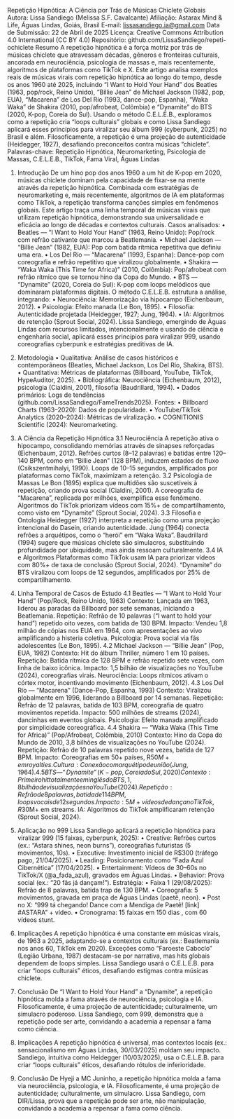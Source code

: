 Repetição Hipnótica: A Ciência por Trás de Músicas Chiclete Globais
Autora: Lissa Sandiego (Melissa S.F. Cavalcante)
Afiliação: Astarax Mind & Life, Águas Lindas, Goiás, Brasil
E-mail: lissasandiego.ia@gmail.com
Data de Submissão: 22 de Abril de 2025
Licença: Creative Commons Attribution 4.0 International (CC BY 4.0)
Repositório: github.com/LissaSandiego/repeti-ochiclete
Resumo
A repetição hipnótica é a força motriz por trás de músicas chiclete que atravessam décadas, gêneros e fronteiras culturais, ancorada em neurociência, psicologia de massas e, mais recentemente, algoritmos de plataformas como TikTok e X.
Este artigo analisa exemplos reais de músicas virais com repetição hipnótica ao longo do tempo, desde os anos 1960 até 2025, incluindo “I Want to Hold Your Hand” dos Beatles (1963, pop/rock, Reino Unido), “Billie Jean” de Michael Jackson (1982, pop, EUA), “Macarena” de Los Del Río (1993, dance-pop, Espanha), “Waka Waka” de Shakira (2010, pop/afrobeat, Colômbia) e “Dynamite” do BTS (2020, K-pop, Coreia do Sul).
Usando o método C.E.L.E.B., exploramos como a repetição cria “loops culturais” globais e como Lissa Sandiego aplicará esses princípios para viralizar seu álbum 999 (cyberpunk, 2025) no Brasil e além.
Filosoficamente, a repetição é uma projeção de autenticidade (Heidegger, 1927), desafiando preconceitos contra músicas “chiclete”.
Palavras-chave: Repetição Hipnótica, Neuromarketing, Psicologia de Massas, C.E.L.E.B., TikTok, Fama Viral, Águas Lindas
1. Introdução
De um hino pop dos anos 1960 a um hit de K-pop em 2020, músicas chiclete dominam pela capacidade de fixar-se na mente através da repetição hipnótica.
Combinada com estratégias de neuromarketing e, mais recentemente, algoritmos de IA em plataformas como TikTok, a repetição transforma canções simples em fenômenos globais.
Este artigo traça uma linha temporal de músicas virais que utilizam repetição hipnótica, demonstrando sua universalidade e eficácia ao longo de décadas e contextos culturais.
Casos analisados:
•	Beatles — “I Want to Hold Your Hand” (1963, Reino Unido): Pop/rock com refrão cativante que marcou a Beatlemania.
•	Michael Jackson — “Billie Jean” (1982, EUA): Pop com batida rítmica repetitiva que definiu uma era.
•	Los Del Río — “Macarena” (1993, Espanha): Dance-pop com coreografia e refrão repetitivo que viralizou globalmente.
•	Shakira — “Waka Waka (This Time for Africa)” (2010, Colômbia): Pop/afrobeat com refrão rítmico que se tornou hino da Copa do Mundo.
•	BTS — “Dynamite” (2020, Coreia do Sul): K-pop com loops melódicos que dominaram plataformas digitais.
O método C.E.L.E.B. estrutura a análise, integrando:
•	Neurociência: Memorização via hipocampo (Eichenbaum, 2012).
•	Psicologia: Efeito manada (Le Bon, 1895).
•	Filosofia: Autenticidade projetada (Heidegger, 1927; Jung, 1964).
•	IA: Algoritmos de retenção (Sprout Social, 2024).
Lissa Sandiego, emergindo de Águas Lindas com recursos limitados, intencionalmente e usando de ciência e engenharia social, aplicará esses princípios para viralizar 999, usando coreografias cyberpunk e estratégias preditivas de IA.
2. Metodologia
•	Qualitativa: Análise de casos históricos e contemporâneos (Beatles, Michael Jackson, Los Del Río, Shakira, BTS).
•	Quantitativa: Métricas de plataformas (Billboard, YouTube, TikTok, HypeAuditor, 2025).
•	Bibliográfica: Neurociência (Eichenbaum, 2012), psicologia (Cialdini, 2001), filosofia (Baudrillard, 1994).
•	Dados primários: Logs de tendências (github.com/LissaSandiego/FameTrends2025).
Fontes:
•	Billboard Charts (1963–2020): Dados de popularidade.
•	YouTube/TikTok Analytics (2020–2024): Métricas de viralização.
•	COGNITIONIS Scientific (2024): Neuromarketing.
3. A Ciência da Repetição Hipnótica
3.1 Neurociência
A repetição ativa o hipocampo, consolidando memórias através de sinapses reforçadas (Eichenbaum, 2012). Refrões curtos (8–12 palavras) e batidas entre 120–140 BPM, como em “Billie Jean” (128 BPM), induzem estados de fluxo (Csikszentmihalyi, 1990). Loops de 10–15 segundos, amplificados por plataformas como TikTok, maximizam a retenção.
3.2 Psicologia de Massas
Le Bon (1895) explica que multidões são suscetíveis à repetição, criando prova social (Cialdini, 2001). A coreografia de “Macarena”, replicada por milhões, exemplifica esse fenômeno. Algoritmos do TikTok priorizam vídeos com 15%+ de compartilhamento, como visto em “Dynamite” (Sprout Social, 2024).
3.3 Filosofia e Ontologia
Heidegger (1927) interpreta a repetição como uma projeção intencional do Dasein, criando autenticidade. Jung (1964) conecta refrões a arquétipos, como o “herói” em “Waka Waka”. Baudrillard (1994) sugere que músicas chiclete são simulacros, substituindo profundidade por ubiquidade, mas ainda ressoam culturalmente.
3.4 IA e Algoritmos
Plataformas como TikTok usam IA para priorizar vídeos com 80%+ de taxa de conclusão (Sprout Social, 2024). “Dynamite” do BTS viralizou com loops de 12 segundos, amplificados por 25% de compartilhamento.
4. Linha Temporal de Casos de Estudo
4.1 Beatles — “I Want to Hold Your Hand” (Pop/Rock, Reino Unido, 1963)
Contexto: Lançada em 1963, liderou as paradas da Billboard por sete semanas, iniciando a Beatlemania.
Repetição: Refrão de 10 palavras (“I want to hold your hand”) repetido oito vezes, com batida de 130 BPM.
Impacto: Vendeu 1,8 milhão de cópias nos EUA em 1964, com apresentações ao vivo amplificando a histeria coletiva.
Psicologia: Prova social via fãs adolescentes (Le Bon, 1895).
4.2 Michael Jackson — “Billie Jean” (Pop, EUA, 1982)
Contexto: Hit do álbum Thriller, número 1 em 10 países.
Repetição: Batida rítmica de 128 BPM e refrão repetido sete vezes, com linha de baixo icônica.
Impacto: 1,5 bilhão de visualizações no YouTube (2024), coreografias virais.
Neurociência: Loops rítmicos ativam o córtex motor, incentivando movimento (Eichenbaum, 2012).
4.3 Los Del Río — “Macarena” (Dance-Pop, Espanha, 1993)
Contexto: Viralizou globalmente em 1996, liderando a Billboard por 14 semanas.
Repetição: Refrão de 12 palavras, batida de 103 BPM, coreografia de quatro movimentos repetida.
Impacto: 500 milhões de streams (2024), dancinhas em eventos globais.
Psicologia: Efeito manada amplificado por simplicidade coreográfica.
4.4 Shakira — “Waka Waka (This Time for Africa)” (Pop/Afrobeat, Colômbia, 2010)
Contexto: Hino da Copa do Mundo de 2010, 3,8 bilhões de visualizações no YouTube (2024).
Repetição: Refrão de 10 palavras repetido nove vezes, batida de 127 BPM.
Impacto: Coreografias em 50+ países, R$50M+ em royalties.
Cultura: Conexão com arquétipo de união (Jung, 1964).
4.5 BTS — “Dynamite” (K-pop, Coreia do Sul, 2020)
Contexto: Primeiro hit totalmente em inglês do BTS, 1,8 bilhão de visualizações no YouTube (2024).
Repetição: Refrão de 8 palavras, batida de 114 BPM, loops vocais de 12 segundos.
Impacto: 5M+ vídeos de dança no TikTok, R$30M+ em streams.
IA: Algoritmos do TikTok amplificaram retenção (Sprout Social, 2024).
5. Aplicação no 999
Lissa Sandiego aplicará a repetição hipnótica para viralizar 999 (15 faixas, cyberpunk, 2025):
•	Creative: Refrões curtos (ex.: “Astara shines, neon burns”), coreografias futuristas (5 movimentos, 10s).
•	Executive: Investimento inicial de R$300 (tráfego pago, 21/04/2025).
•	Leading: Posicionamento como “Fada Azul Cibernética” (17/04/2025).
•	Entertainment: Vídeos de 30–60s no TikTok/X (@a_fada_azul), gravados em Águas Lindas.
•	Behavior: Prova social (ex.: “20 fãs já dançam!”).
Estratégia:
•	Faixa 1 (29/08/2025): Refrão de 8 palavras, batida trap de 130 BPM.
•	Coreografia: 5 movimentos, gravada em praça de Águas Lindas (paetê, neon).
•	Post no X: “999 tá chegando! Dance com a Mendiga de Paetê! [link] #ASTARA” + vídeo.
•	Cronograma: 15 faixas em 150 dias , com 60 vídeos stunt.
6. Implicações
A repetição hipnótica é uma constante em músicas virais, de 1963 a 2025, adaptando-se a contextos culturais (ex.: Beatlemania nos anos 60, TikTok em 2020). Exceções como “Faroeste Caboclo” (Legião Urbana, 1987) destacam-se por narrativa, mas hits globais dependem de loops simples.
Lissa Sandiego usará o C.E.L.E.B. para criar “loops culturais” éticos, desafiando estigmas contra músicas chiclete.
7. Conclusão
De “I Want to Hold Your Hand” a “Dynamite”, a repetição hipnótica molda a fama através de neurociência, psicologia e IA.
Filosoficamente, é uma projeção de autenticidade; culturalmente, um simulacro poderoso.
Lissa Sandiego, com 999, demonstra que a repetição pode ser arte, convidando a academia a repensar a fama como ciência.

6. Implicações
A repetição hipnótica é universal, mas contextos locais (ex.: sensacionalismo em Águas Lindas, 30/03/2025) moldam seu impacto. Sandiego, intuitiva como Heidegger (10/03/2025), usa o C.E.L.E.B. para criar “loops culturais” éticos, desafiando rótulos de inferioridade.
7. Conclusão
De Hyeji a MC Juninho, a repetição hipnótica molda a fama via neurociência, psicologia, e IA. Filosoficamente, é uma projeção de autenticidade; culturalmente, um simulacro. Lissa Sandiego, com DIR/Lissa, prova que a repetição pode ser arte, não manipulação, convidando a academia a repensar a fama como ciência.

